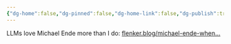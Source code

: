 ```yaml
---
{"dg-home":false,"dg-pinned":false,"dg-home-link":false,"dg-publish":true,"tags":["dgblip"],"disabled rules":["yaml-title","yaml-title-alias","file-name-heading"],"title":"philipp on mastodon @ 2024-04-23","created-date":"2024-04-23T06:53:35","id":112319215404442800,"updated-date":"2025-05-02T08:50:44","dg-path":"blips/112319215404442797.md","permalink":"/blips/112319215404442797/","dgPassFrontmatter":true}
---
```



LLMs love Michael Ende more than I do: [flenker.blog/michael-ende-when…](https://www.flenker.blog/michael-ende-when-llms-love-my-childhood-hero-more-than-i-do/)



